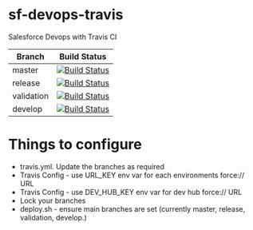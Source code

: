 # sf-devops-travis
Salesforce Devops with Travis CI


Branch|Build Status
------|------------
master|[![Build Status](https://api.travis-ci.org/vorno-crole/sf-devops-travis.svg?branch=master)](https://travis-ci.com/github/vorno-crole/sf-devops-travis)
release|[![Build Status](https://api.travis-ci.org/vorno-crole/sf-devops-travis.svg?branch=release)](https://travis-ci.com/github/vorno-crole/sf-devops-travis)
validation|[![Build Status](https://api.travis-ci.org/vorno-crole/sf-devops-travis.svg?branch=validation)](https://travis-ci.com/github/vorno-crole/sf-devops-travis)
develop|[![Build Status](https://api.travis-ci.org/vorno-crole/sf-devops-travis.svg?branch=develop)](https://travis-ci.com/github/vorno-crole/sf-devops-travis)


# Things to configure
- travis.yml. Update the branches as required
- Travis Config - use URL_KEY env var for each environments force:// URL
- Travis Config - use DEV_HUB_KEY env var for dev hub force:// URL
- Lock your branches
- deploy.sh - ensure main branches are set (currently master, release, validation, develop.)
